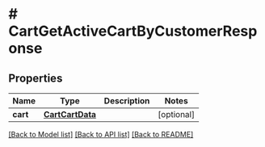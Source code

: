 # # CartGetActiveCartByCustomerResponse


## Properties 


Name | Type | Description | Notes
------------ | ------------- | ------------- | -------------
**cart**| [**CartCartData**](CartCartData.md) |   | [optional]


[[Back to Model list]](../../README.md#models) [[Back to API list]](../../README.md#endpoints) [[Back to README]](../../README.md)

